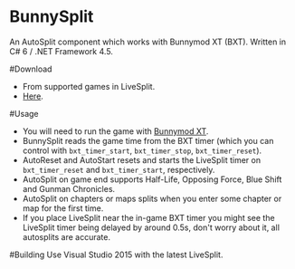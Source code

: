 BunnySplit
==========

An AutoSplit component which works with Bunnymod XT (BXT). Written in C# 6 / .NET Framework 4.5.

#Download
- From supported games in LiveSplit.
- [Here](http://play.sourceruns.org/BunnySplit/LiveSplit.BunnySplit.dll).

#Usage
- You will need to run the game with [Bunnymod XT](https://github.com/YaLTeR/BunnymodXT/wiki).
- BunnySplit reads the game time from the BXT timer (which you can control with `bxt_timer_start`, `bxt_timer_stop`, `bxt_timer_reset`).
- AutoReset and AutoStart resets and starts the LiveSplit timer on `bxt_timer_reset` and `bxt_timer_start`, respectively.
- AutoSplit on game end supports Half-Life, Opposing Force, Blue Shift and Gunman Chronicles.
- AutoSplit on chapters or maps splits when you enter some chapter or map for the first time.
- If you place LiveSplit near the in-game BXT timer you might see the LiveSplit timer being delayed by around 0.5s, don't worry about it, all autosplits are accurate.

#Building
Use Visual Studio 2015 with the latest LiveSplit.

